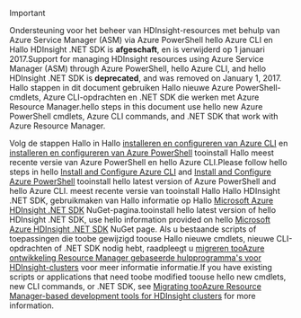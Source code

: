 > [!IMPORTANT]
> <span data-ttu-id="f8514-101">Ondersteuning voor het beheer van HDInsight-resources met behulp van Azure Service Manager (ASM) via Azure PowerShell hello Azure CLI en Hallo HDInsight .NET SDK is **afgeschaft**, en is verwijderd op 1 januari 2017.</span><span class="sxs-lookup"><span data-stu-id="f8514-101">Support for managing HDInsight resources using Azure Service Manager (ASM) through Azure PowerShell, hello Azure CLI, and hello HDInsight .NET SDK is **deprecated**, and was removed on January 1, 2017.</span></span> <span data-ttu-id="f8514-102">Hallo stappen in dit document gebruiken Hallo nieuwe Azure PowerShell-cmdlets, Azure CLI-opdrachten en .NET SDK die werken met Azure Resource Manager.</span><span class="sxs-lookup"><span data-stu-id="f8514-102">hello steps in this document use hello new Azure PowerShell cmdlets, Azure CLI commands, and .NET SDK that work with Azure Resource Manager.</span></span>
> 
> <span data-ttu-id="f8514-103">Volg de stappen Hallo in Hallo [installeren en configureren van Azure CLI](../articles/cli-install-nodejs.md) en [installeren en configureren van Azure PowerShell](/powershell/azureps-cmdlets-docs) tooinstall Hallo meest recente versie van Azure PowerShell en hello Azure CLI.</span><span class="sxs-lookup"><span data-stu-id="f8514-103">Please follow hello steps in hello [Install and Configure Azure CLI](../articles/cli-install-nodejs.md) and [Install and Configure Azure PowerShell](/powershell/azureps-cmdlets-docs) tooinstall hello latest version of Azure PowerShell and hello Azure CLI.</span></span> <span data-ttu-id="f8514-104">meest recente versie van tooinstall Hallo Hallo HDInsight .NET SDK, gebruikmaken van Hallo informatie op Hallo [Microsoft Azure HDInsight .NET SDK](https://www.nuget.org/packages/Microsoft.WindowsAzure.Management.HDInsight/) NuGet-pagina.</span><span class="sxs-lookup"><span data-stu-id="f8514-104">tooinstall hello latest version of hello HDInsight .NET SDK, use hello information provided on hello [Microsoft Azure HDInsight .NET SDK](https://www.nuget.org/packages/Microsoft.WindowsAzure.Management.HDInsight/) NuGet page.</span></span> <span data-ttu-id="f8514-105">Als u bestaande scripts of toepassingen die toobe gewijzigd toouse Hallo nieuwe cmdlets, nieuwe CLI-opdrachten of .NET SDK nodig hebt, raadpleegt u [migreren tooAzure ontwikkeling Resource Manager gebaseerde hulpprogramma's voor HDInsight-clusters](../articles/hdinsight/hdinsight-hadoop-development-using-azure-resource-manager.md) voor meer informatie informatie.</span><span class="sxs-lookup"><span data-stu-id="f8514-105">If you have existing scripts or applications that need toobe modified toouse hello new cmdlets, new CLI commands, or .NET SDK, see [Migrating tooAzure Resource Manager-based development tools for HDInsight clusters](../articles/hdinsight/hdinsight-hadoop-development-using-azure-resource-manager.md) for more information.</span></span>
> 
> 

